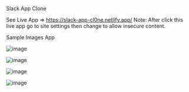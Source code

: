 Slack App Clone

See Live App => https://slack-app-cl0ne.netlify.app/
Note: After click this live app go to site settings then change to allow insecure content.

Sample Images App 

![image](https://user-images.githubusercontent.com/80327905/132612115-87ee4b70-a461-429a-9c93-13617aca389f.png)

![image](https://user-images.githubusercontent.com/80327905/132612550-e5e33c1b-0058-44ed-8a22-ca9bb01efa42.png)

![image](https://user-images.githubusercontent.com/80327905/132612606-f631741a-952e-4581-a4e9-2a387c420a88.png)

![image](https://user-images.githubusercontent.com/80327905/132612670-c438dd31-717a-4f5e-96de-dc8c713b3990.png)
